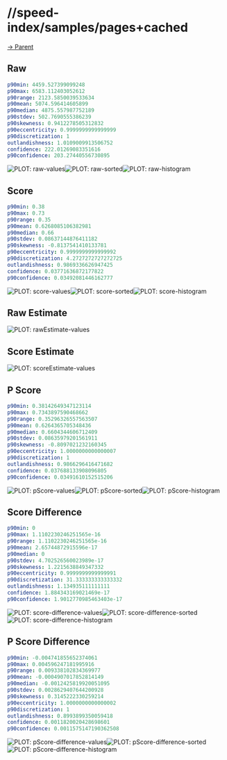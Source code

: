 
# //speed-index/samples/pages+cached

[→ Parent](../..)


## Raw


```yaml
p90min: 4459.527399099248
p90max: 6583.112403052612
p90range: 2123.5850039533634
p90mean: 5074.596414605899
p90median: 4875.557987752189
p90stdev: 502.7690555386239
p90skewness: 0.9412278505312832
p90eccentricity: 0.9999999999999999
p90discretization: 1
outlandishness: 1.0109009913506752
confidence: 222.01269083351616
p90confidence: 203.27440556730895

```

![PLOT: raw-values](./raw/values.svg)![PLOT: raw-sorted](./raw/sorted.svg)![PLOT: raw-histogram](./raw/histogram.svg)
## Score


```yaml
p90min: 0.38
p90max: 0.73
p90range: 0.35
p90mean: 0.6268085106382981
p90median: 0.66
p90stdev: 0.08637144876411182
p90skewness: -0.8137541410133781
p90eccentricity: 0.9999999999999992
p90discretization: 4.2727272727272725
outlandishness: 0.9869336626947425
confidence: 0.03771636872177822
p90confidence: 0.03492081446162777

```

![PLOT: score-values](./score/values.svg)![PLOT: score-sorted](./score/sorted.svg)![PLOT: score-histogram](./score/histogram.svg)
## Raw Estimate

![PLOT: rawEstimate-values](./rawEstimate/values.svg)
## Score Estimate

![PLOT: scoreEstimate-values](./scoreEstimate/values.svg)
## P Score


```yaml
p90min: 0.38142649347123114
p90max: 0.7343897590468662
p90range: 0.35296326557563507
p90mean: 0.6264365705348436
p90median: 0.6604344606712409
p90stdev: 0.08635979201561911
p90skewness: -0.8097021232160345
p90eccentricity: 1.0000000000000007
p90discretization: 1
outlandishness: 0.9866296416471682
confidence: 0.037688133908096805
p90confidence: 0.03491610152515206

```

![PLOT: pScore-values](./pScore/values.svg)![PLOT: pScore-sorted](./pScore/sorted.svg)![PLOT: pScore-histogram](./pScore/histogram.svg)
## Score Difference


```yaml
p90min: 0
p90max: 1.1102230246251565e-16
p90range: 1.1102230246251565e-16
p90mean: 2.65744872915596e-17
p90median: 0
p90stdev: 4.702526560023989e-17
p90skewness: 1.2215638849347332
p90eccentricity: 0.9999999999999991
p90discretization: 31.333333333333332
outlandishness: 1.134935111111111
confidence: 1.884343169021469e-17
p90confidence: 1.9012770985463403e-17

```

![PLOT: score-difference-values](./score-difference/values.svg)![PLOT: score-difference-sorted](./score-difference/sorted.svg)![PLOT: score-difference-histogram](./score-difference/histogram.svg)
## P Score Difference


```yaml
p90min: -0.004741855652374061
p90max: 0.004596247181995916
p90range: 0.009338102834369977
p90mean: -0.0004907017852814149
p90median: -0.0012425819920051095
p90stdev: 0.0028629407644200928
p90skewness: 0.3145222330259214
p90eccentricity: 1.0000000000000002
p90discretization: 1
outlandishness: 0.8993899350059418
confidence: 0.0011820020428698601
p90confidence: 0.0011575147190362508

```

![PLOT: pScore-difference-values](./pScore-difference/values.svg)![PLOT: pScore-difference-sorted](./pScore-difference/sorted.svg)![PLOT: pScore-difference-histogram](./pScore-difference/histogram.svg)